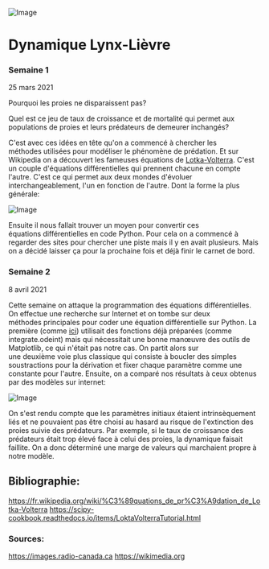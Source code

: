 ![Image](https://images.radio-canada.ca/q_auto,w_1250/v1/ici-info/16x9/yukon-lynx-lievre.jpg)

# Dynamique Lynx-Lièvre


### Semaine 1
25 mars 2021

Pourquoi les proies ne disparaissent pas?

Quel est ce jeu de taux de croissance et de mortalité qui permet aux populations de proies et leurs prédateurs de demeurer inchangés?

C'est avec ces idées en tête qu'on a commencé à chercher les méthodes utilisées pour modéliser le phénomène de prédation. Et sur Wikipedia on a découvert les fameuses équations de [Lotka-Volterra](https://fr.wikipedia.org/wiki/%C3%89quations_de_pr%C3%A9dation_de_Lotka-Volterra). C'est un couple d'équations différentielles qui prennent chacune en compte l'autre. C'est ce qui permet aux deux mondes d'évoluer interchangeablement, l'un en fonction de l'autre. Dont la forme la plus générale:

![Image](https://wikimedia.org/api/rest_v1/media/math/render/svg/022e443557bb93a3a04b3bac125daeddbeba5def)


Ensuite il nous fallait trouver un moyen pour convertir ces équations différentielles en code Python. Pour cela on a commencé à regarder des sites pour chercher une piste mais il y en avait plusieurs. Mais on a décidé laisser ça pour la prochaine fois et déjà finir le carnet de bord.


### Semaine 2
8 avril 2021

Cette semaine on attaque la programmation des équations différentielles. On effectue une recherche sur Internet et on tombe sur deux méthodes principales pour coder une équation différentielle sur Python. La première (comme [ici](https://scipy-cookbook.readthedocs.io/items/LoktaVolterraTutorial.html)) utilisait des fonctions déjà préparées (comme integrate.odeint) mais qui nécessitait une bonne manœuvre des outils de Matplotlib, ce qui n'était pas notre cas. On partit alors sur une deuxième voie plus classique qui consiste à boucler des simples soustractions pour la dérivation et fixer chaque paramètre comme une constante pour l'autre. Ensuite, on a comparé nos résultats à ceux obtenus par des modèles sur internet:

![Image](https://upload.wikimedia.org/wikipedia/commons/thumb/c/c9/Lotka-Volterra_orbits_02.svg/1280px-Lotka-Volterra_orbits_02.svg.png)

On s'est rendu compte que les paramètres initiaux étaient intrinsèquement liés et ne pouvaient pas être choisi au hasard au risque de l'extinction des proies suivie des prédateurs. Par exemple, si le taux de croissance des prédateurs était trop élevé face à celui des proies, la dynamique faisait faillite. On a donc déterminé une marge de valeurs qui marchaient propre à notre modèle.









## Bibliographie:
https://fr.wikipedia.org/wiki/%C3%89quations_de_pr%C3%A9dation_de_Lotka-Volterra
https://scipy-cookbook.readthedocs.io/items/LoktaVolterraTutorial.html

### Sources:
https://images.radio-canada.ca
https://wikimedia.org
